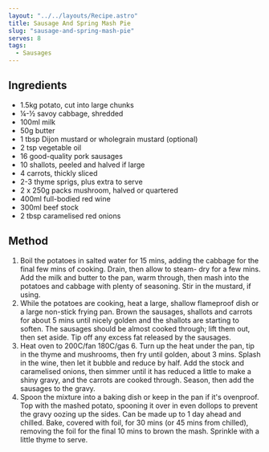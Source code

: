 ```yaml
---
layout: "../../layouts/Recipe.astro"
title: Sausage And Spring Mash Pie
slug: "sausage-and-spring-mash-pie"
serves: 8
tags:
  - Sausages
---
```


## Ingredients

- 1.5kg potato, cut into large chunks
- ¼-½ savoy cabbage, shredded
- 100ml milk
- 50g butter
- 1 tbsp Dijon mustard or wholegrain mustard (optional)
- 2 tsp vegetable oil
- 16 good-quality pork sausages
- 10 shallots, peeled and halved if large
- 4 carrots, thickly sliced
- 2-3 thyme sprigs, plus extra to serve
- 2 x 250g packs mushroom, halved or quartered
- 400ml full-bodied red wine
- 300ml beef stock
- 2 tbsp caramelised red onions

## Method

1. Boil the potatoes in salted water for 15 mins, adding the cabbage for the final few mins of cooking. Drain, then allow to steam- dry for a few mins. Add the milk and butter to the pan, warm through, then mash into the potatoes and cabbage with plenty of seasoning. Stir in the mustard, if using.
1. While the potatoes are cooking, heat a large, shallow flameproof dish or a large non-stick frying pan. Brown the sausages, shallots and carrots for about 5 mins until nicely golden and the shallots are starting to soften. The sausages should be almost cooked through; lift them out, then set aside. Tip off any excess fat released by the sausages.
1. Heat oven to 200C/fan 180C/gas 6. Turn up the heat under the pan, tip in the thyme and mushrooms, then fry until golden, about 3 mins. Splash in the wine, then let it bubble and reduce by half. Add the stock and caramelised onions, then simmer until it has reduced a little to make a shiny gravy, and the carrots are cooked through. Season, then add the sausages to the gravy.
1. Spoon the mixture into a baking dish or keep in the pan if it's ovenproof. Top with the mashed potato, spooning it over in even dollops to prevent the gravy oozing up the sides. Can be made up to 1 day ahead and chilled. Bake, covered with foil, for 30 mins (or 45 mins from chilled), removing the foil for the final 10 mins to brown the mash. Sprinkle with a little thyme to serve.